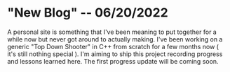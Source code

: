 # "New Blog" -- 06/20/2022

A personal site is something that I've been meaning to put together for a while now but never got around to actually making. I've been working on a generic "Top Down Shooter" in C++ from scratch for a few months now ( it's still nothing special ). I'm aiming to ship this project recording progress and lessons learned here. The first progress update will be coming soon.
